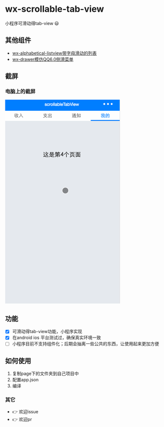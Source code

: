 # wx-scrollable-tab-view
小程序可滑动得tab-view 😃

## 其他组件
- [wx-alphabetical-listview带字母滑动的列表](https://github.com/zhongjie-chen/wx-alphabetical-listview)
- [wx-drawer模仿QQ6.0侧滑菜单](https://github.com/zhongjie-chen/wx-drawer)

## 截屏

### 电脑上的截屏
![](https://github.com/zhongjie-chen/blog/blob/gh-pages/img/wx-scroll-tab-view.gif?raw=true)

## 功能

- [x] 可滑动得tab-view功能，小程序实现
- [x] 在android ios 平台测试过，确保真实环境一致
- [ ] 小程序目前不支持组件化；后期会抽离一些公共的东西，让使用起来更加方便

## 如何使用

1. 复制page下的文件夹到自己项目中
2. 配置app.json
3. 编译

### 其它

- 👉 欢迎issue
- 👉 欢迎pr
